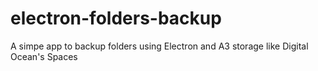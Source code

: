 # electron-folders-backup
A simpe app to backup folders using Electron and A3 storage like Digital Ocean's Spaces
